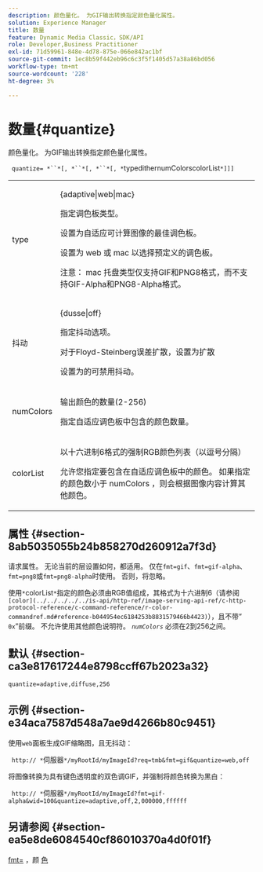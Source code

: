 ```yaml
---
description: 颜色量化。 为GIF输出转换指定颜色量化属性。
solution: Experience Manager
title: 数量
feature: Dynamic Media Classic，SDK/API
role: Developer,Business Practitioner
exl-id: 71d59961-848e-4d78-875e-066e842ac1bf
source-git-commit: 1ec8b59f442eb96c6c3f5f1405d57a38a86bd056
workflow-type: tm+mt
source-wordcount: '228'
ht-degree: 3%

---
```


# 数量{#quantize}

颜色量化。 为GIF输出转换指定颜色量化属性。

` quantize= *``*[, *``*[, *``*[, *`typedithernumColorscolorList`*]]]`

<table id="table_A669A9058C8043A5BAE80B03A13B015B"> 
 <tbody> 
  <tr> 
   <td colname="col1"> <p> <span class="codeph"> <span class="varname"> type  </span> </span> </p> </td> 
   <td colname="col2"> <p> <span class="codeph"> {adaptive|web|mac}  </span> </p> <p>指定调色板类型。 </p> <p>设置为<span class="codeph">自适应</span>可计算图像的最佳调色板。 </p> <p>设置为<span class="codeph"> web </span>或<span class="codeph"> mac </span>以选择预定义的调色板。 </p> <p> <p>注意： <span class="codeph"> mac </span>托盘类型仅支持GIF和PNG8格式，而不支持GIF-Alpha和PNG8-Alpha格式。 </p> </p> </td> 
  </tr> 
  <tr> 
   <td colname="col1"> <p> <span class="codeph"> <span class="varname"> 抖动  </span> </span> </p> </td> 
   <td colname="col2"> <p> <span class="codeph"> {dusse|off}  </span> </p> <p>指定抖动选项。 </p> <p>对于Floyd-Steinberg误差扩散，设置为<span class="codeph">扩散</span> </p> <p>设置为</span>的<span class="codeph">可禁用抖动。 </span></p> </td> 
  </tr> 
  <tr> 
   <td colname="col1"> <p> <span class="codeph"> <span class="varname"> numColors  </span> </span> </p> </td> 
   <td colname="col2"> <p>输出颜色的数量(2-256) </p> <p>指定<span class="codeph">自适应</span>调色板中包含的颜色数量。 </p> </td> 
  </tr> 
  <tr> 
   <td colname="col1"> <p> <span class="codeph"> <span class="varname"> colorList  </span> </span> </p> </td> 
   <td colname="col2"> <p>以十六进制6格式的强制RGB颜色列表（以逗号分隔） </p> <p>允许您指定要包含在<span class="codeph">自适应</span>调色板中的颜色。 如果指定的颜色数小于<span class="codeph"> <span class="varname"> numColors </span> </span>，则会根据图像内容计算其他颜色。 </p> </td> 
  </tr> 
 </tbody> 
</table>

## 属性 {#section-8ab5035055b24b858270d260912a7f3d}

请求属性。 无论当前的层设置如何，都适用。 仅在`fmt=gif`、`fmt=gif-alpha`、`fmt=png8`或`fmt=png8-alpha`时使用。 否则，将忽略。

使用`*`colorList`*`指定的颜色必须由RGB值组成，其格式为十六进制6（请参阅` [color](../../../../../is-api/http-ref/image-serving-api-ref/c-http-protocol-reference/c-command-reference/r-color-commandref.md#reference-b044954ec6184253b8831579466b4423)`），且不带“ `0x`”前缀。 不允许使用其他颜色说明符。 *`numColors`* 必须在2到256之间。

## 默认 {#section-ca3e817617244e8798ccff67b2023a32}

`quantize=adaptive,diffuse,256`

## 示例 {#section-e34aca7587d548a7ae9d4266b80c9451}

使用`web`面板生成GIF缩略图，且无抖动：

` http:// *`伺服器`*/myRootId/myImageId?req=tmb&fmt=gif&quantize=web,off`

将图像转换为具有键色透明度的双色调GIF，并强制将颜色转换为黑白：

` http:// *`伺服器`*/myRootId/myImageId?fmt=gif-alpha&wid=100&quantize=adaptive,off,2,000000,ffffff`

## 另请参阅 {#section-ea5e8de6084540cf86010370a4d0f01f}

[fmt=](../../../../../is-api/http-ref/image-serving-api-ref/c-http-protocol-reference/c-command-reference/r-is-http-fmt.md#reference-cdf10043423b45ba9fe15157fb3ae37a) ，颜 [色](/help/aem-is-ir-api/is-api/http-ref/image-serving-api-ref/c-http-protocol-reference/c-data-types/r-is-http-color.md)
